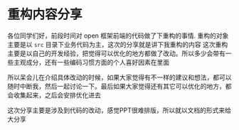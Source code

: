 # 重构内容分享

各位同学们好，前段时间对 open 框架前端的代码做了下重构的事情. 重构的对象主要是以 `src` 目录下业务代码为主，这次的分享就是讲下我重构的内容
这次重构主要是以自己的开发经验，把觉得可以优化的地方都做了改动。所以多少会带有一些主观成分，还有一些编码习惯方面的个人喜好因素在里面

所以呆会儿在介绍具体改动的时候，如果大家觉得有不一样的建议和想法，都可以随时中断我，然后一起讨论一下。最后如果大家觉得还有其它可以优化的地方，都会收集起来，之后会安排优化进去

这次分享主要是涉及到代码的改动，感觉PPT很难排版，所以就以文档的形式来给大分享

